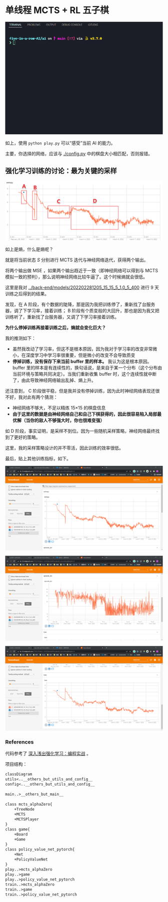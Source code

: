 # 单线程 MCTS + RL 五子棋

![](./images/play.gif)

如上，使用 `python play.py` 可以“感受”当前 AI 的能力。

主要，你选择的网络，应该与 [./config.py](./config.py) 中的棋盘大小相匹配，否则报错。

## 强化学习训练的讨论：最为关键的采样

![](./images/entropy.png)

如上是熵，什么是熵呢？

就是将当前状态 $S$ 分别进行 MCTS 迭代与神经网络迭代，获得两个输出。

将两个输出做 MSE ，如果两个输出趋近于一致（即神经网络可以得到与 MCTS 模拟一致的预判），那么说明神经网络比较牛逼了。这个时候熵就会很低。

这里是我对 [../back-end/models/202202281205_15_15_5_1.0_5_400](../back-end/models/202202281205_15_15_5_1.0_5_400) 进行 9 天训练之后得到的结果。

发现，在 A 阶段，有个数据的陡降，那是因为我把训练停了，重新找了台服务器，调了下学习率，接着训练； B 阶段有个质变般的大回升，那也是因为我又把训练听了，重新找了台服务器，又调了下学习率接着训练。

**为什么停掉训练再接着训练之后，熵就会变化巨大？**

我的推测如下：
- 虽然我改动了学习率，但这不是根本原因，因为我对于学习率的改变非常微小，在深度学习中学习率很重要，但是微小的改变不会导致质变
- **停掉训练，没有保存下来当前 buffer 里的样本。** 我认为这是根本原因。 buffer 里的样本是有连续性的，换句话说，是来自于某一个分布（这个分布由当前环境与策略共同决定）。当我们重新收集 buffer 时，这个连续性就中断了，由此导致神经网络输出乱掉、熵上升。

还注意到， C 阶段很平稳，但是我并没有停掉训练，因为此时神经网络表现还很不好，我对此有两个猜测：
- 神经网络不够大，不足以精炼 15×15 的棋盘信息
- **由于这里的数据是由神经网络自己和自己下棋获得的，因此很容易陷入局部最优解（当你的敌人不够强大时，你也很难变强）**

如 D 阶段，事实证明，是采样不到位。因为一些随机采样策略，神经网络最终找到了更好的策略。

这里，我的采样策略设计的并不零活，因此训练的效率很低。

最后，贴上其他训练指标，如下。

![](./images/15_15_01.png)

![](./images/15_15_02.png)

![](./images/15_15_03.png)

### References

代码参考了 [深入浅出强化学习：编程实战](http://www.broadview.com.cn/book/5562) 。

项目结构：

```mermaid
classDiagram
utils<..__others_but_utils_and_config__
config<..__others_but_utils_and_config__

main..>__others_but_main__

class mcts_alphaZero{
    +TreeNode
    +MCTS
    +MCTSPlayer
}
class game{
    +Board
    +Game
}
class policy_value_net_pytorch{
    +Net
    +PolicyValueNet
}
play..>mcts_alphaZero
play..>game
play..>policy_value_net_pytorch
train..>mcts_alphaZero
train..>game
train..>policy_value_net_pytorch
```
